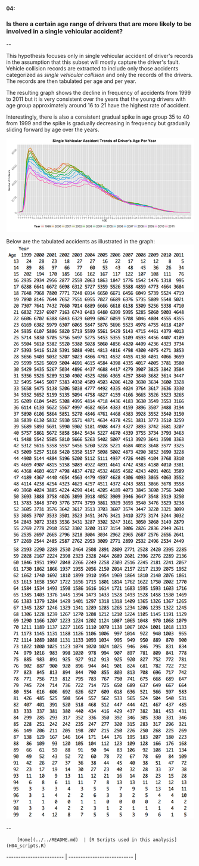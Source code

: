 #### 04:
### Is there a certain age range of drivers that are more likely to be involved in a single vehicular accident?
--

This hypothesis focuses only in single vehicular accident of driver's records in the assumption that this subset will mostly capture the driver's fault. Vehicle collision records are extracted to include only those accidents categorized as *single vehicular collision* and only the records of the drivers. The records are then tabulated per age and per year. 

The resulting graph shows the decline in frequency of accidents from 1999 to 2011 but it is very consistent over the years that the young drivers with age group approximately around 16 to 21 have the highest rate of accident. 

Interestingly, there is also a consistent gradual spike in age group 35 to 40 from 1999 and the spike is gradually decreasing in frequency but gradually sliding forward by age over the years.


![](H04_GraphA.png)

Below are the tabulated accidents as illustrated in the graph:
![](H04_TableA.png)
![](H04_TableB.png)
 

--
        
        [Home](../../README.md)  | [R Scripts used in this analysis](H04_scripts.R)
------------------------ | ---------------------------
        |
